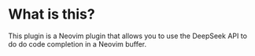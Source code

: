 # What is this?

This plugin is a Neovim plugin that allows you to use the DeepSeek API to do do code completion in a Neovim buffer.



